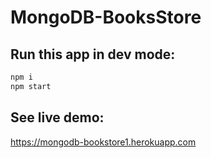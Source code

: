 # MongoDB-BooksStore

## Run this app in dev mode:
```bash
npm i
npm start
```

## See live demo:
https://mongodb-bookstore1.herokuapp.com
